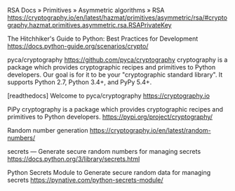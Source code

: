 RSA
Docs » Primitives » Asymmetric algorithms » RSA
https://cryptography.io/en/latest/hazmat/primitives/asymmetric/rsa/#cryptography.hazmat.primitives.asymmetric.rsa.RSAPrivateKey


The Hitchhiker's Guide to Python: Best Practices for Development
https://docs.python-guide.org/scenarios/crypto/

pyca/cryptography
https://github.com/pyca/cryptography
cryptography is a package which provides cryptographic recipes and primitives to Python developers. Our goal is for it to be your "cryptographic standard library". It supports Python 2.7, Python 3.4+, and PyPy 5.4+.

[readthedocs] Welcome to pyca/cryptography
https://cryptography.io

PiPy
cryptography is a package which provides cryptographic recipes and primitives to Python developers.
https://pypi.org/project/cryptography/


Random number generation
https://cryptography.io/en/latest/random-numbers/

secrets — Generate secure random numbers for managing secrets
https://docs.python.org/3/library/secrets.html

Python Secrets Module to Generate secure random data for managing secrets
https://pynative.com/python-secrets-module/